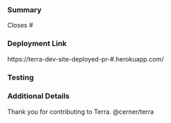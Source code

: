### Summary
<!--- Summarize and explain the reason behind these code changes. What are the changes, and why are they necessary? -->

<!--- Include any issue addressed by this pull request. -->
<!--- Example: Closes #45 -->
Closes #

### Deployment Link
<!---Include the deployment link, if applicable. -->
<!--- Example: https://terra-dev-site-deployed-pr-45.herokuapp.com/ -->
https://terra-dev-site-deployed-pr-#.herokuapp.com/

### Testing
<!-- Demonstrate that these changes are stable. How have these changes been verified? -->

### Additional Details
<!-- List anything else that is relevant to this issue. Additional information will help us better understand your changes and speed up the review process. -->

<!--
*Before publishing*

1. Assign yourself to the PR.
2. Add the appropriate labels
3. Add your name to the CONTRIBUTORS.md file. Adding your name to the CONTRIBUTORS.md file signifies agreement to all rights and reservations provided by the License.
-->

Thank you for contributing to Terra.
@cerner/terra
